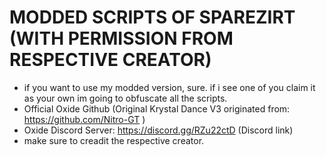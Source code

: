 # MODDED SCRIPTS OF SPAREZIRT (WITH PERMISSION FROM RESPECTIVE CREATOR)
- if you want to use my modded version, sure. if i see one of you claim it as your own im going to obfuscate all the scripts. 
- Official Oxide Github (Original Krystal Dance V3 originated from: https://github.com/Nitro-GT ) 
- Oxide Discord Server: https://discord.gg/RZu22ctD (Discord link)
- make sure to creadit the respective creator. 
